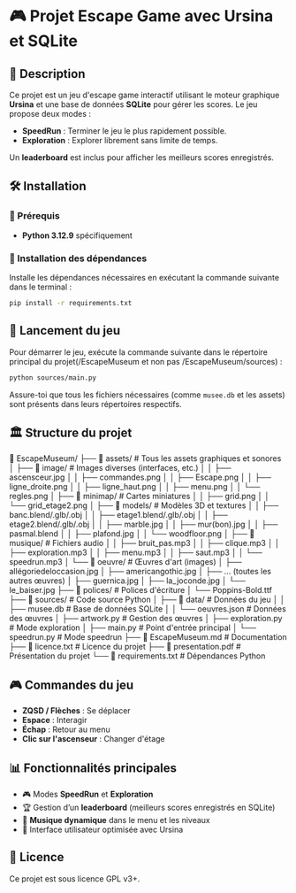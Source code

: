 # 🎮 Projet Escape Game avec Ursina et SQLite

## 📌 Description

Ce projet est un jeu d'escape game interactif utilisant le moteur graphique **Ursina** et une base de données **SQLite** pour gérer les scores. Le jeu propose deux modes :

- **SpeedRun** : Terminer le jeu le plus rapidement possible.
- **Exploration** : Explorer librement sans limite de temps.

Un **leaderboard** est inclus pour afficher les meilleurs scores enregistrés.

## 🛠️ Installation

### 🔹 Prérequis

- **Python 3.12.9** spécifiquement

### 🔹 Installation des dépendances

Installe les dépendances nécessaires en exécutant la commande suivante dans le terminal :

```bash
pip install -r requirements.txt
```

## 🚀 Lancement du jeu

Pour démarrer le jeu, exécute la commande suivante dans le répertoire principal du projet(/EscapeMuseum et non pas /EscapeMuseum/sources) :

```bash
python sources/main.py
```

Assure-toi que tous les fichiers nécessaires (comme `musee.db` et les assets) sont présents dans leurs répertoires respectifs.

## 🏛️ Structure du projet

📁 EscapeMuseum/
├── 📁 assets/                  # Tous les assets graphiques et sonores
│   ├── 📁 image/              # Images diverses (interfaces, etc.)
│   │   ├── ascensceur.jpg
│   │   ├── commandes.png
│   │   ├── Escape.png
│   │   ├── ligne_droite.png
│   │   ├── ligne_haut.png
│   │   ├── menu.png
│   │   └── regles.png
│   ├── 📁 minimap/            # Cartes miniatures
│   │   ├── grid.png
│   │   └── grid_etage2.png
│   ├── 📁 models/             # Modèles 3D et textures
│   │   ├── banc.blend/.glb/.obj
│   │   ├── etage1.blend/.glb/.obj
│   │   ├── etage2.blend/.glb/.obj
│   │   ├── marble.jpg
│   │   ├── mur(bon).jpg
│   │   ├── pasmal.blend
│   │   ├── plafond.jpg
│   │   └── woodfloor.png
│   ├── 📁 musique/            # Fichiers audio
│   │   ├── bruit_pas.mp3
│   │   ├── clique.mp3
│   │   ├── exploration.mp3
│   │   ├── menu.mp3
│   │   ├── saut.mp3
│   │   └── speedrun.mp3
│   └── 📁 oeuvre/             # Œuvres d'art (images)
│       ├── allégoriedeloccasion.jpg
│       ├── americangothic.jpg
│       ├── ... (toutes les autres œuvres)
│       ├── guernica.jpg
│       ├── la_joconde.jpg
│       └── le_baiser.jpg
├── 📁 polices/                 # Polices d'écriture
│   └── Poppins-Bold.ttf
├── 📁 sources/                 # Code source Python
│   ├── 📁 data/               # Données du jeu
│   │   ├── musee.db           # Base de données SQLite
│   │   └── oeuvres.json       # Données des œuvres
│   ├── artwork.py             # Gestion des œuvres
│   ├── exploration.py         # Mode exploration
│   ├── main.py                # Point d'entrée principal
│   └── speedrun.py            # Mode speedrun
├── 📄 EscapeMuseum.md          # Documentation
├── 📄 licence.txt             # Licence du projet
├── 📄 presentation.pdf        # Présentation du projet
└── 📄 requirements.txt        # Dépendances Python

## 🎮 Commandes du jeu

- **ZQSD / Flèches** : Se déplacer
- **Espace** : Interagir
- **Échap** : Retour au menu
- **Clic sur l'ascenseur** : Changer d'étage

## 📊 Fonctionnalités principales

- 🎮 Modes **SpeedRun** et **Exploration**
- 🏆 Gestion d’un **leaderboard** (meilleurs scores enregistrés en SQLite)
- 🎵 **Musique dynamique** dans le menu et les niveaux
- 🎨 Interface utilisateur optimisée avec Ursina

## 📜 Licence

Ce projet est sous licence GPL v3+.
